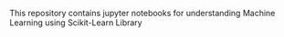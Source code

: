 This repository contains jupyter notebooks for understanding Machine Learning using Scikit-Learn Library